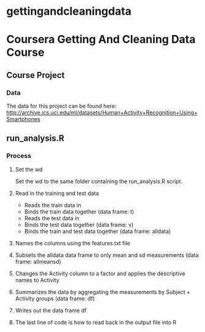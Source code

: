 # gettingandcleaningdata
# Coursera Getting And Cleaning Data Course

## Course Project
### Data
The data for this project can be found here:
http://archive.ics.uci.edu/ml/datasets/Human+Activity+Recognition+Using+Smartphones

## run_analysis.R
### Process
1. Set the wd

	Set the wd to the same folder containing the run_analysis.R script.

1. Read in the training and test data
	- Reads the train data in
	- Binds the train data together (data frame: t)
	- Reads the test data in
	- Binds the test data together (data frame: v)
	- Binds the train and test data together (data frame: alldata)
	
1. Names the columns using the features.txt file
2. Subsets the alldata data frame to only mean and sd measurements (data frame: allmeansd)
3. Changes the Activity column to a factor and applies the descriptive names to Activity
4. Summarizes the data by aggregating the measurements by Subject + Activity groups (data frame: df)
5. Writes out the data frame df
6. The last line of code is how to read back in the output file into R

